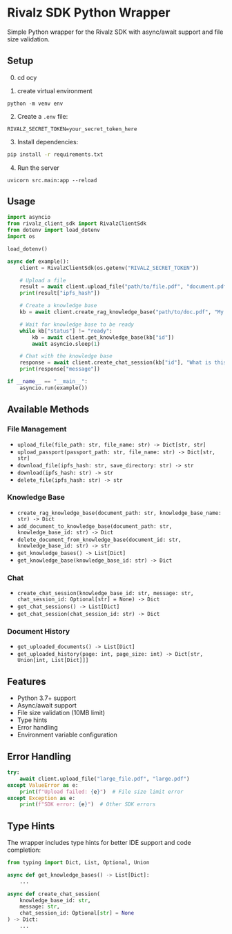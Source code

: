 # Rivalz SDK Python Wrapper

Simple Python wrapper for the Rivalz SDK with async/await support and file size validation.

## Setup
0. cd ocy

1. create virtual environment

```Terminal
python -m venv env
```

2. Create a `.env` file:

```env
RIVALZ_SECRET_TOKEN=your_secret_token_here
```

3. Install dependencies:

```bash
pip install -r requirements.txt
``` 

4. Run the server

```
uvicorn src.main:app --reload
```



## Usage

```python
import asyncio
from rivalz_client_sdk import RivalzClientSdk
from dotenv import load_dotenv
import os

load_dotenv()

async def example():
    client = RivalzClientSdk(os.getenv("RIVALZ_SECRET_TOKEN"))

    # Upload a file
    result = await client.upload_file("path/to/file.pdf", "document.pdf")
    print(result["ipfs_hash"])

    # Create a knowledge base
    kb = await client.create_rag_knowledge_base("path/to/doc.pdf", "My KB")

    # Wait for knowledge base to be ready
    while kb["status"] != "ready":
        kb = await client.get_knowledge_base(kb["id"])
        await asyncio.sleep(1)

    # Chat with the knowledge base
    response = await client.create_chat_session(kb["id"], "What is this about?")
    print(response["message"])

if __name__ == "__main__":
    asyncio.run(example())
```

## Available Methods

### File Management

- `upload_file(file_path: str, file_name: str) -> Dict[str, str]`
- `upload_passport(passport_path: str, file_name: str) -> Dict[str, str]`
- `download_file(ipfs_hash: str, save_directory: str) -> str`
- `download(ipfs_hash: str) -> str`
- `delete_file(ipfs_hash: str) -> str`

### Knowledge Base

- `create_rag_knowledge_base(document_path: str, knowledge_base_name: str) -> Dict`
- `add_document_to_knowledge_base(document_path: str, knowledge_base_id: str) -> Dict`
- `delete_document_from_knowledge_base(document_id: str, knowledge_base_id: str) -> str`
- `get_knowledge_bases() -> List[Dict]`
- `get_knowledge_base(knowledge_base_id: str) -> Dict`

### Chat

- `create_chat_session(knowledge_base_id: str, message: str, chat_session_id: Optional[str] = None) -> Dict`
- `get_chat_sessions() -> List[Dict]`
- `get_chat_session(chat_session_id: str) -> Dict`

### Document History

- `get_uploaded_documents() -> List[Dict]`
- `get_uploaded_history(page: int, page_size: int) -> Dict[str, Union[int, List[Dict]]]`

## Features

- Python 3.7+ support
- Async/await support
- File size validation (10MB limit)
- Type hints
- Error handling
- Environment variable configuration

## Error Handling

```python
try:
    await client.upload_file("large_file.pdf", "large.pdf")
except ValueError as e:
    print(f"Upload failed: {e}")  # File size limit error
except Exception as e:
    print(f"SDK error: {e}")  # Other SDK errors
```

## Type Hints

The wrapper includes type hints for better IDE support and code completion:

```python
from typing import Dict, List, Optional, Union

async def get_knowledge_bases() -> List[Dict]:
    ...

async def create_chat_session(
    knowledge_base_id: str,
    message: str,
    chat_session_id: Optional[str] = None
) -> Dict:
    ...
```











